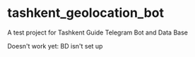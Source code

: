 # tashkent_geolocation_bot
A test project for Tashkent Guide Telegram Bot and Data Base

Doesn't work yet: BD isn't set up
